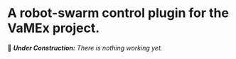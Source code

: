 <!-- 
SPDX-FileCopyrightText: German Aerospace Center (DLR) <cosmoscout@dlr.de>
SPDX-License-Identifier: CC-BY-4.0
 -->


# A robot-swarm control plugin for the VaMEx project.

:construction: _**Under Construction:** There is nothing working yet._